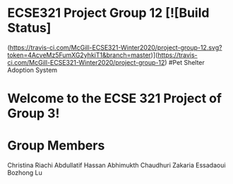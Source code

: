 # ECSE321 Project Group 12 [![Build Status]
(https://travis-ci.com/McGill-ECSE321-Winter2020/project-group-12.svg?token=4AcveMz5FumXG2yhkiT1&branch=master)](https://travis-ci.com/McGill-ECSE321-Winter2020/project-group-12)
#Pet Shelter Adoption System 

# Welcome to the ECSE 321 Project of Group 3! 
# Group Members 
Christina Riachi
Abdullatif Hassan
Abhimukth Chaudhuri 
Zakaria Essadaoui 
Bozhong Lu 
